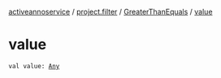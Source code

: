 [activeannoservice](../../index.md) / [project.filter](../index.md) / [GreaterThanEquals](index.md) / [value](./value.md)

# value

`val value: `[`Any`](https://kotlinlang.org/api/latest/jvm/stdlib/kotlin/-any/index.html)